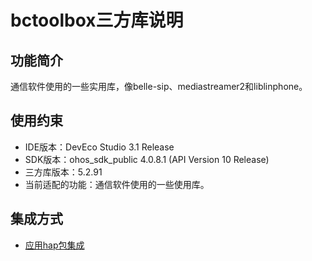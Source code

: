 # bctoolbox三方库说明
## 功能简介
通信软件使用的一些实用库，像belle-sip、mediastreamer2和liblinphone。
## 使用约束
- IDE版本：DevEco Studio 3.1 Release
- SDK版本：ohos_sdk_public 4.0.8.1 (API Version 10 Release)
- 三方库版本：5.2.91
- 当前适配的功能：通信软件使用的一些使用库。

## 集成方式
+ [应用hap包集成](docs/hap_integrate.md)